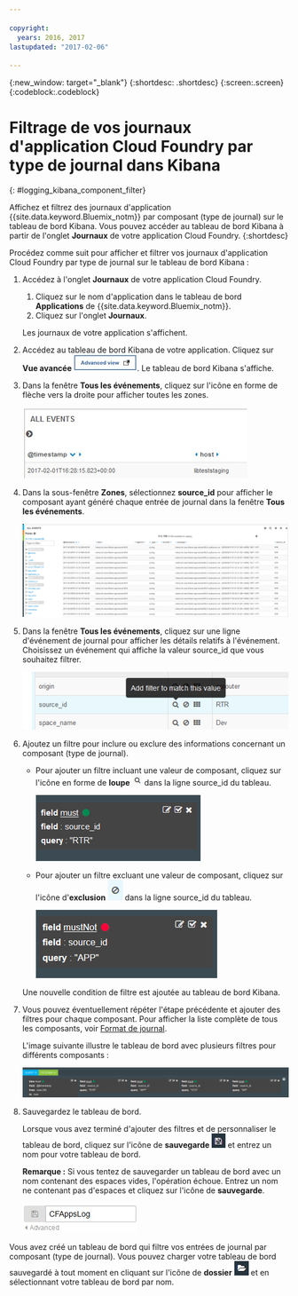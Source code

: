 ```yaml
---

copyright:
  years: 2016, 2017
lastupdated: "2017-02-06"

---
```


{:new_window: target="_blank"}
{:shortdesc: .shortdesc}
{:screen:.screen}
{:codeblock:.codeblock}

# Filtrage de vos journaux d'application Cloud Foundry par type de journal dans Kibana
{: #logging_kibana_component_filter}

Affichez et filtrez des journaux d'application {{site.data.keyword.Bluemix_notm}} par composant (type de journal) sur le tableau de bord Kibana. Vous pouvez accéder au tableau de bord Kibana à partir de l'onglet **Journaux** de votre application Cloud Foundry. 
{:shortdesc}

Procédez comme suit pour afficher et filtrer vos journaux d'application Cloud Foundry par type de journal sur le tableau de bord Kibana :

1. Accédez à l'onglet **Journaux** de votre application Cloud Foundry. 

    1. Cliquez sur le nom d'application dans le tableau de bord **Applications** de {{site.data.keyword.Bluemix_notm}}.
    2. Cliquez sur l'onglet **Journaux**. 
    
    Les journaux de votre application s'affichent.

2. Accédez au tableau de bord Kibana de votre application. Cliquez sur **Vue avancée** ![Lien Vue avancée](images/logging_advanced_view.jpg "Lien Vue avancée"). Le tableau de bord Kibana s'affiche.

3. Dans la fenêtre **Tous les événements**, cliquez sur l'icône en forme de flèche vers la droite pour afficher toutes les zones. 

    ![Fenêtre Tous les événements avec l'icône en forme de flèche vers la droite](images/logging_all_events_no_fields.jpg "Fenêtre Tous les événements avec l'icône en forme de flèche vers la droite")

4. Dans la sous-fenêtre **Zones**, sélectionnez **source_id** pour afficher le composant ayant généré chaque entrée de journal dans la fenêtre **Tous les événements**.

    ![Fenêtre Tous les événements avec la zone source_id sélectionnée](images/logging_component.png "Fenêtre Tous les événements avec la zone source_id sélectionnée")

5. Dans la fenêtre **Tous les événements**, cliquez sur une ligne d'événement de journal pour afficher les détails relatifs à l'événement. Choisissez un événement qui affiche la valeur source_id que vous souhaitez filtrer.

    ![Fenêtre Tous les événements affichant les détails relatifs à un événement de journal sélectionné](images/logging_component_add_filter.png "Fenêtre Tous les événements affichant les détails relatifs à un événement de journal sélectionné")

6. Ajoutez un filtre pour inclure ou exclure des informations concernant un composant (type de journal). 

    * Pour ajouter un filtre incluant une valeur de composant, cliquez sur l'icône en forme de **loupe** ![Icône en forme de loupe](images/logging_magnifying_glass.jpg "Icône en forme de loupe") dans la ligne source_id du tableau.  

        ![Condition de filtre incluant la zone source_id](images/logging_component_filter.png "Condition de filtre incluant la zone source_id") 

    * Pour ajouter un filtre excluant une valeur de composant, cliquez sur l'icône d'**exclusion** ![Icône d'exclusion](images/logging_exclusion_icon.png "Icône d'exclusion") dans la ligne source_id du tableau. 
    
         ![Condition de filtre excluant la zone source_id](images/logging_component_add_exclusion_filter.png "Condition de filtre excluant la zone source_id") 
     
     Une nouvelle condition de filtre est ajoutée au tableau de bord Kibana.

7. Vous pouvez éventuellement répéter l'étape précédente et ajouter des filtres pour chaque composant. Pour afficher la liste complète de tous les composants, voir [Format de journal](../logging_view_kibana3.html#kibana_log_format_cf).

    L'image suivante illustre le tableau de bord avec plusieurs filtres pour différents composants :
    
    ![Plusieurs conditions de filtre pour la zone source_id](images/logging_component_multiple_filters.png "Plusieurs conditions de filtre pour la zone source_id")

8. Sauvegardez le tableau de bord. 

    Lorsque vous avez terminé d'ajouter des filtres et de personnaliser le tableau de bord, cliquez sur l'icône de **sauvegarde**  ![Icône de sauvegarde](images/logging_save.jpg "Icône de sauvegarde") et entrez un nom pour votre tableau de bord. 
      
    **Remarque :** Si vous tentez de sauvegarder un tableau de bord avec un nom contenant des espaces vides, l'opération échoue. Entrez un nom ne contenant pas d'espaces et cliquez sur l'icône de **sauvegarde**.
    
    ![Sauvegarde d'un nom de tableau de bord](images/logging_save_dashboard.jpg "Sauvegarde d'un nom de tableau de bord")

Vous avez créé un tableau de bord qui filtre vos entrées de journal par composant (type de journal). Vous pouvez charger votre tableau de bord sauvegardé à tout moment en cliquant sur l'icône de **dossier** ![Icône de dossier](images/logging_folder.jpg "Icône de dossier") et en sélectionnant votre tableau de bord par nom. 


